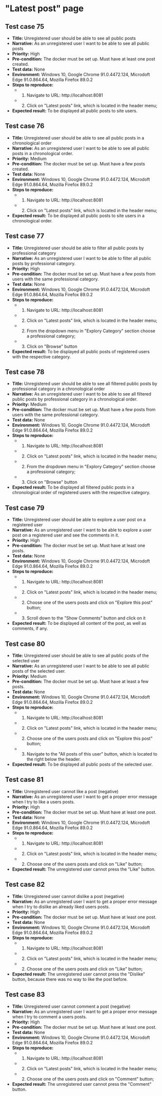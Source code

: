 # **"Latest post" page**

## Test case 75

* **Title:** Unregistered user should be able to see all public posts
* **Narrative:** As an unregistered user I want to be able to see all public posts
* **Priority:** High
* **Pre-condition:** The docker must be set up. Must have at least one post created.
* **Test data:** None
* **Environment:** Windows 10, Google Chrome 91.0.4472.124, Microdoft Edge 91.0.864.64, Mozilla Firefox 89.0.2
* **Steps to reproduce:** 
   * 1. Navigate to URL: http://localhost:8081
   * 2. Click on "Latest posts" link, which is located in the header menu;
* **Expected result:** To be displayed all public posts to site users.

## Test case 76

* **Title:** Unregistered user should be able to see all public posts in a chronological order
* **Narrative:** As an unregistered user I want to be able to see all public posts in a chronological order.
* **Priority:** Medium
* **Pre-condition:** The docker must be set up. Must have a few posts created.
* **Test data:** None
* **Environment:** Windows 10, Google Chrome 91.0.4472.124, Microdoft Edge 91.0.864.64, Mozilla Firefox 89.0.2
* **Steps to reproduce:** 
   * 1. Navigate to URL: http://localhost:8081
   * 2. Click on "Latest posts" link, which is located in the header menu;
* **Expected result:** To be displayed all public posts to site users in a chronological order.

## Test case 77

* **Title:** Unregistered user should be able to filter all public posts by professional category
* **Narrative:**  As an unregistered user I want to be able to filter all public posts by professional category.
* **Priority:** High
* **Pre-condition:** The docker must be set up. Must have a few posts from users with the same professional category.
* **Test data:** None
* **Environment:** Windows 10, Google Chrome 91.0.4472.124, Microdoft Edge 91.0.864.64, Mozilla Firefox 89.0.2
* **Steps to reproduce:** 
    * 1. Navigate to URL: http://localhost:8081
   * 2. Click on "Latest posts" link, which is located in the header menu;
   * 2. From the dropdown menu in "Explory Category" section choose a professional category;
   * 3. Click on "Browse" button
* **Expected result:** To be displayed all public posts of registered users with the respective category.

## Test case 78

* **Title:** Unregistered user should be able to see all filtered public posts by professional category in a chronological order
* **Narrative:**  As an unregistered user I want to be able to see all filtered public posts  by professional category in a chronological order.
* **Priority:** Medium
* **Pre-condition:** The docker must be set up. Must have a few posts from users with the same professional category.
* **Test data:** None
* **Environment:** Windows 10, Google Chrome 91.0.4472.124, Microdoft Edge 91.0.864.64, Mozilla Firefox 89.0.2
* **Steps to reproduce:** 
   * 1. Navigate to URL: http://localhost:8081
   * 2. Click on "Latest posts" link, which is located in the header menu;
   * 2. From the dropdown menu in "Explory Category" section choose a professional category;
   * 3. Click on "Browse" button
* **Expected result:** To be displayed all filtered public posts in a chronological order of registered users with the respective category.

## Test case 79

* **Title:** Unregistered user should be able to explore a user post on a registered user
* **Narrative:** As an unregistered user I want to be able to explore a user post on a registered user and see the comments in it.
* **Priority:** High
* **Pre-condition:** The docker must be set up. Must have at least one posts.
* **Test data:** None
* **Environment:** Windows 10, Google Chrome 91.0.4472.124, Microdoft Edge 91.0.864.64, Mozilla Firefox 89.0.2
* **Steps to reproduce:** 
   * 1. Navigate to URL: http://localhost:8081
   * 2. Click on "Latest posts" link, which is located in the header menu;
   * 2. Choose one of the users posts and click on "Explore this post" button;
   * 3. Scroll down to the "Show Comments" button and click on it
* **Expected result:** To be displayed all content of the post, as well as comments, if any.

## Test case 80

* **Title:** Unregistered user should be able to see all public posts of the selected user
* **Narrative:** As an unregistered user I want to be able to see all public posts of the selected user.
* **Priority:** Medium
* **Pre-condition:** The docker must be set up. Must have at least a few posts.
* **Test data:** None
* **Environment:** Windows 10, Google Chrome 91.0.4472.124, Microdoft Edge 91.0.864.64, Mozilla Firefox 89.0.2
* **Steps to reproduce:** 
   * 1. Navigate to URL: http://localhost:8081
   * 2. Click on "Latest posts" link, which is located in the header menu;
   * 2. Choose one of the users posts and click on "Explore this post" button;
   * 3. Navigate to the "All posts of this user" button, which is located to the right below the header.
* **Expected result:** To be displayed all public posts of the selected user.

## Test case 81

* **Title:** Unregistered user cannot like a post (negative)
* **Narrative:** As an unregistered user I want to get a proper error message when I try to like a users posts.
* **Priority:** High
* **Pre-condition:** The docker must be set up. Must have at least one post.
* **Test data:** None
* **Environment:** Windows 10, Google Chrome 91.0.4472.124, Microdoft Edge 91.0.864.64, Mozilla Firefox 89.0.2
* **Steps to reproduce:** 
   * 1. Navigate to URL: http://localhost:8081
   * 2. Click on "Latest posts" link, which is located in the header menu;
   * 2. Choose one of the users posts and click on "Like" button;
* **Expected result:** The unregistered user cannot press the "Like" button.

## Test case 82

* **Title:** Unregistered user cannot dislike a post (negative)
* **Narrative:** As an unregistered user I want to get a proper error message when I try to dislike an already liked users posts.
* **Priority:** High
* **Pre-condition:** The docker must be set up. Must have at least one post.
* **Test data:** None
* **Environment:** Windows 10, Google Chrome 91.0.4472.124, Microdoft Edge 91.0.864.64, Mozilla Firefox 89.0.2
* **Steps to reproduce:** 
   * 1. Navigate to URL: http://localhost:8081
   * 2. Click on "Latest posts" link, which is located in the header menu;
   * 2. Choose one of the users posts and click on "Like" button;
* **Expected result:** The unregistered user cannot press the "Dislike" button, because there was no way to like the post before.

## Test case 83

* **Title:** Unregistered user cannot comment a post (negative)
* **Narrative:** As an unregistered user I want to get a proper error message when I try to comment a users posts.
* **Priority:** High
* **Pre-condition:** The docker must be set up. Must have at least one post.
* **Test data:** None
* **Environment:** Windows 10, Google Chrome 91.0.4472.124, Microdoft Edge 91.0.864.64, Mozilla Firefox 89.0.2
* **Steps to reproduce:** 
    * 1. Navigate to URL: http://localhost:8081
   * 2. Click on "Latest posts" link, which is located in the header menu;
   * 2. Choose one of the users posts and click on "Comment" button;
* **Expected result:** The unregistered user cannot press the "Comment" button.
